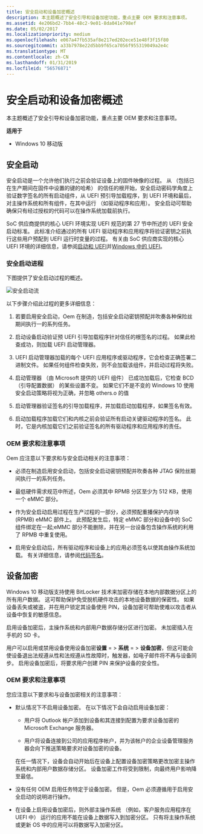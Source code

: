 ```yaml
---
title: 安全启动和设备加密概述
description: 本主题概述了安全引导和设备加密功能，重点主要 OEM 要求和注意事项。
ms.assetid: 4e206bd2-7bb4-48c2-9e01-8da041e798ef
ms.date: 05/02/2017
ms.localizationpriority: medium
ms.openlocfilehash: e067a47fb535af8e217ed202ece51e48f3f15f80
ms.sourcegitcommit: a33b7978e22d5bb9f65ca7056f955319049a2e4c
ms.translationtype: MT
ms.contentlocale: zh-CN
ms.lasthandoff: 01/31/2019
ms.locfileid: "56576871"
---
```

# <a name="secure-boot-and-device-encryption-overview"></a>安全启动和设备加密概述


本主题概述了安全引导和设备加密功能，重点主要 OEM 要求和注意事项。

**适用于**

- Windows 10 移动版

## <a name="secure-boot"></a>安全启动


安全启动是一个允许他们执行之前会验证设备上的固件映像的过程。 从 （包括已在生产期间在固件中设置的键的哈希） 的信任的根开始，安全启动密码学角度上验证数字签名的所有启动组件，从 UEFI 预引导加载程序，到 UEFI 环境和最后，对主操作系统和所有组件，在其中运行 （如驱动程序和应用）。 安全启动可帮助确保只有经过授权的代码可以在操作系统加载前执行。

SoC 供应商提供的核心 UEFI 环境实现 UEFI 规范的第 27 节中所述的 UEFI 安全启动标准。 此标准介绍通过的所有 UEFI 驱动程序和应用程序将验证密钥之前执行这些用户预配到 UEFI 运行时变量的过程。 有关由 SoC 供应商实现的核心 UEFI 环境的详细信息，请参阅[启动和 UEFI](boot-and-uefi.md)并[Windows 中的 UEFI](uefi-in-windows.md)。

### <a name="secure-boot-process"></a>安全启动进程

下图提供了安全启动过程的概述。

![安全启动流](images/oem-secureboot-flow.png)

以下步骤介绍此过程的更多详细信息：

1.  若要启用安全启动，Oem 在制造，包括安全启动密钥预配并吹奏各种保险丝期间执行一的系列任务。

2.  启动设备启动验证预 UEFI 引导加载程序针对信任的根签名的过程。 如果此检查成功，则加载 UEFI 启动管理器。

3.  UEFI 启动管理器加载的每个 UEFI 应用程序或驱动程序，它会检查正确签署二进制文件。 如果任何组件检查失败，则不会加载该组件，并启动过程将失败。

4.  启动管理器 （由 Microsoft 提供的 UEFI 组件） 已成功加载后，它检查 BCD （引导配置数据） 的某些设置不变。 如果它们不是不变的 Windows 10 使用安全启动策略将视为正确，并忽略 others.o 的值

5.  启动管理器验证签名的引导加载程序，并加载启动加载程序，如果签名有效。

6.  启动加载程序加载它们和内核之前会验证所有启动关键驱动程序的签名。 此时，它是内核加载它们之前验证签名的所有驱动程序和应用程序的责任。

### <a name="oem-requirements-and-considerations"></a>OEM 要求和注意事项

Oem 应注意以下要求和与安全启动相关的注意事项：

-   必须在制造启用安全启动，包括安全启动密钥预配并吹奏各种 JTAG 保险丝期间执行一的系列任务。

-   最低硬件需求规范中所述，Oem 必须其中 RPMB 分区至少为 512 KB，使用一个 eMMC 部分。

-   作为安全启动启用过程在生产过程的一部分，必须预配重播保护内存块 (RPMB) eMMC 部件上。 此预配发生后，特定 eMMC 部分和设备中的 SoC 组件绑定在一起;eMMC 部分不能删除，并在另一台设备包含操作系统的利用了 RPMB 中重复使用。

-   启用安全启动后，所有驱动程序和设备上的应用必须签名以使其由操作系统加载。 有关详细信息，请参阅[代码签名](https://msdn.microsoft.com/library/windows/hardware/dn756634)。

## <a name="device-encryption"></a>设备加密


Windows 10 移动版支持使用 BitLocker 技术来加密存储在本地内部数据分区上的所有用户数据。 这可帮助保护免受脱机硬件攻击的本地设备数据的保密性。 如果设备丢失或被盗，并在用户锁定其设备使用 PIN，设备加密可帮助使难以攻击者从设备中恢复的敏感信息。

启用设备加密后，主操作系统和内部用户数据存储分区进行加密。 未加密插入在手机的 SD 卡。

用户可以启用或禁用设备使用设备加密**设置** = &gt; **系统** = &gt; **设备加密**，但这可能会使设备退出法规遵从性和法规遵从性故障时，触发器，如电子邮件将不再与设备同步。 启用设备加密后，将要求用户创建 PIN 来保护设备的安全性。

### <a name="oem-requirements-and-considerations"></a>OEM 要求和注意事项

您应注意以下要求和与设备加密相关的注意事项：

-   默认情况下不启用设备加密。 在以下情况下会自动启用设备加密：

    -   用户将 Outlook 帐户添加到设备和其连接到配置为要求设备加密的 Microsoft Exchange 服务器。

    -   用户将设备连接到公司的应用程序帐户，并为该帐户的企业设备管理服务器会向下推送策略要求对设备加密的设备。

    在任一情况下，设备会自动开始后在设备上配置设备加密策略更改加密主操作系统和内部用户数据存储分区。 设备加密工作将受到限制，向最终用户影响降至最低。

-   没有任何 OEM 启用任务特定于设备加密。 但是，Oem 必须遵循用于启用安全启动的说明进行操作。

-   在设备上启用设备加密后，则外部主操作系统 （例如，客户服务应用程序在 UEFI 中） 运行的应用不能在设备上数据写入到加密分区。 只有将主操作系统或更新 OS 中的应用可以将数据写入加密分区。

 

 





